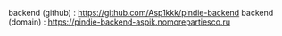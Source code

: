 backend (github) : https://github.com/Asp1kkk/pindie-backend
backend (domain) : https://pindie-backend-aspik.nomorepartiesco.ru
